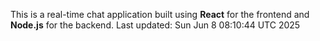 This is a real-time chat application built using **React** for the frontend and **Node.js** for the backend.
Last updated: Sun Jun  8 08:10:44 UTC 2025
